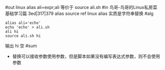 #out
linux alias ali=expr;ali 等价于 source ali.sh
#in
鸟哥-鸟哥的Linux私房菜 基础学习篇 3ed|317|379
alias source
ref linux alias 实质是字符串替换
#alg
```
alias ali='echo'
echo 'echo' > ali.sh
ali hi
source ali.sh hi
```
输出
hi
空
#sum
- 替换可以接收参数使用参数，但是脚本如果没有编写表达式参数，则不会使用参数
